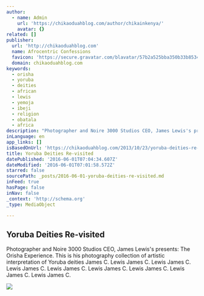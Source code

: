 ```yaml
---
author:
  - name: Admin
    url: 'https://chikaoduahblog.com/author/chikainkenya/'
    avatar: {}
related: []
publisher:
  url: 'http://chikaoduahblog.com'
  name: Afrocentric Confessions
  favicon: 'https://secure.gravatar.com/blavatar/57b2a525bba350b33b8534fe15f914a6?s=16'
  domain: chikaoduahblog.com
keywords:
  - orisha
  - yoruba
  - deities
  - african
  - lewis
  - yemoja
  - ibeji
  - religion
  - obatala
  - africa
description: "Photographer and Noire 3000 Studios CEO, James Lewis's presents: The Orisha Experience. This is his photography collection of artistic interpretation of Yoruba deities James C. Lewis James C. Lewis James C. Lewis James C. Lewis James C. Lewis James C. Lewis James C. Lewis James C. Lewis James C."
inLanguage: en
app_links: []
isBasedOnUrl: 'https://chikaoduahblog.com/2013/10/23/yoruba-deities-re-visited/'
title: Yoruba Deities Re-visited
datePublished: '2016-06-01T07:04:34.607Z'
dateModified: '2016-06-01T07:01:58.572Z'
starred: false
sourcePath: _posts/2016-06-01-yoruba-deities-re-visited.md
inFeed: true
hasPage: false
inNav: false
_context: 'http://schema.org'
_type: MediaObject

---
```

<article style=""><h1>Yoruba Deities Re-visited</h1><p>Photographer and Noire 3000 Studios CEO, James Lewis's presents: The Orisha Experience. This is his photography collection of artistic interpretation of Yoruba deities James C. Lewis James C. Lewis James C. Lewis James C. Lewis James C. Lewis James C. Lewis James C. Lewis James C. Lewis James C.</p><img src="https://i0.wp.com/s3-ec.buzzfed.com/static/2013-10/enhanced/webdr05/17/17/enhanced-buzz-7740-1382045919-24.jpg" /></article>